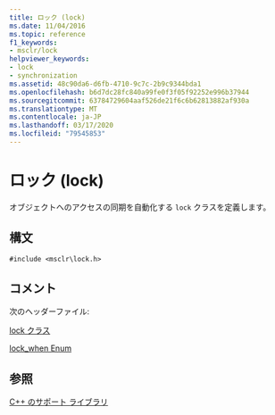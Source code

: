 ```yaml
---
title: ロック (lock)
ms.date: 11/04/2016
ms.topic: reference
f1_keywords:
- msclr/lock
helpviewer_keywords:
- lock
- synchronization
ms.assetid: 48c90da6-d6fb-4710-9c7c-2b9c9344bda1
ms.openlocfilehash: b6d7dc28fc840a99fe0f3f05f92252e996b37944
ms.sourcegitcommit: 63784729604aaf526de21f6c6b62813882af930a
ms.translationtype: MT
ms.contentlocale: ja-JP
ms.lasthandoff: 03/17/2020
ms.locfileid: "79545853"
---
```

# <a name="lock"></a>ロック (lock)

オブジェクトへのアクセスの同期を自動化する `lock` クラスを定義します。

## <a name="syntax"></a>構文

```
#include <msclr\lock.h>
```

## <a name="remarks"></a>コメント

次のヘッダーファイル:

[lock クラス](../dotnet/lock-class.md)

[lock_when Enum](../dotnet/lock-when-enum.md)

## <a name="see-also"></a>参照

[C++ のサポート ライブラリ](../dotnet/cpp-support-library.md)
